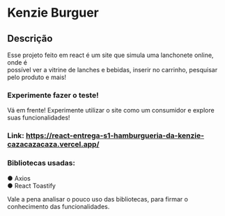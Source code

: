 # Kenzie Burguer

## Descrição

Esse projeto feito em react é um site que simula uma lanchonete online, onde é\
possível ver a vitrine de lanches e bebidas, inserir no carrinho, pesquisar\
pelo produto e mais!

### Experimente fazer o teste!

Vá em frente! Experimente utilizar o site como um consumidor e explore suas funcionalidades!

### Link: https://react-entrega-s1-hamburgueria-da-kenzie-cazacazacaza.vercel.app/

### Bibliotecas usadas:

● Axios\
● React Toastify

Vale a pena analisar o pouco uso das bibliotecas, para firmar o conhecimento das funcionalidades.
